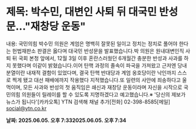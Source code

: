 # **제목: 박수민, 대변인 사퇴 뒤 대국민 반성문..."재창당 운동"**

  내용: 국민의힘 박수민 의원은 계엄은 명백히 잘못된 일이고 정치는 정치로 풀어야 한다는 헌법재판소 판결은 옳다며 대국민 반성문을 발표했습니다.박 의원은 원내대변인직 사퇴 뒤 국회 본청 앞에서, 12월 3일 이후 혼란스러웠던 6개월간 충분한 반성과 사과를 하지 못했다며 이같이 밝혔습니다.이어 탄핵 과정의 졸속이 파국을 가져왔고 근저엔 당내 분열이란 내재적 결함이 있었다며, 결국 탄핵 반대당과 계엄 옹호당이란 낙인까지 스스로 찍게 됐고 대선 패배에까지 작용했다 지적했습니다.또 일련의 사안에 죄송하다고 울먹이며, 모든 사과와 반성의 첫 움직임은 쇄신과 재창당 운동이라며 자신을 시작으로 국민의힘 의원들이 릴레이를 할 수 있도록 지명하겠다고 예고했습니다.※ '당신의 제보가 뉴스가 됩니다'[카카오톡] YTN 검색해 채널 추가[전화] 02-398-8585[메일] social@ytn.co.kr

  **날짜: 2025.06.05. 오후 7:332025.06.05. 오후 7:34**